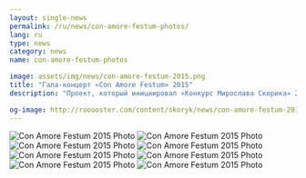 ```yaml
---
layout: single-news
permalink: /ru/news/con-amore-festum-photos/
lang: ru
type: news
category: news
name: con-amore-festum-photos

image: assets/img/news/con-amore-festum-2015.png
title: "Гала-концерт «Con Amore Festum» 2015"
description: "Проект, который инициировал «Конкурс Мирослава Скорика» 2016"

og-image: http://rooooster.com/content/skoryk/news/con-amore-festum-2015.jpg
---
```


<div class="gallery">
    <div class="fotorama">
        <img src="{{ site.baseurl }}/assets/img/news/con-amore-festum-2015/01.jpg" alt="Con Amore Festum 2015 Photo">
        <img src="{{ site.baseurl }}/assets/img/news/con-amore-festum-2015/02.jpg" alt="Con Amore Festum 2015 Photo">
        <img src="{{ site.baseurl }}/assets/img/news/con-amore-festum-2015/03.jpg" alt="Con Amore Festum 2015 Photo">
        <img src="{{ site.baseurl }}/assets/img/news/con-amore-festum-2015/04.jpg" alt="Con Amore Festum 2015 Photo">
        <img src="{{ site.baseurl }}/assets/img/news/con-amore-festum-2015/05.jpg" alt="Con Amore Festum 2015 Photo">
        <img src="{{ site.baseurl }}/assets/img/news/con-amore-festum-2015/06.jpg" alt="Con Amore Festum 2015 Photo">
        <img src="{{ site.baseurl }}/assets/img/news/con-amore-festum-2015/07.jpg" alt="Con Amore Festum 2015 Photo">
        <img src="{{ site.baseurl }}/assets/img/news/con-amore-festum-2015/08.jpg" alt="Con Amore Festum 2015 Photo">
    </div>
</div>
